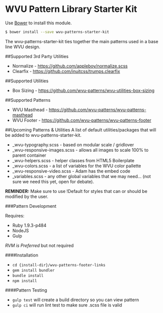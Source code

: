 # WVU Pattern Library Starter Kit

Use [Bower](http://bower.io/) to install this module.

```bash
$ bower install --save wvu-patterns-starter-kit
```

The wvu-patterns-starter-kit ties together the main patterns used in a base line WVU design.

##Supported 3rd Party Utilities
* Normalize - https://github.com/appleboy/normalize.scss
* Clearfix - https://github.com/inuitcss/trumps.clearfix

##Supported Utilities
* Box Sizing - https://github.com/wvu-patterns/wvu-utilities-box-sizing

##Supported Patterns
* WVU Masthead - https://github.com/wvu-patterns/wvu-patterns-masthead
* WVU Footer - https://github.com/wvu-patterns/wvu-patterns-footer

##Upcoming Patterns & Utilities
A list of default utilities/packages that will be added to wvu-patterns-starter-kit.

* _wvu-typography.scss - based on modular scale / gridlover
* _wvu-responsive-images.scss - allows all images to scale 100% to parent container
* _wvu-helpers.scss - helper classes from HTML5 Boilerplate
* _wvu-colors.scss - a list of variables for the WVU color pallette
* _wvu-responsive-video.scss - Adam has the embed code
* _variables.scss - any other global variables that we may need... (not sure we need this yet, open for debate).

__REMINDER:__ Make sure to use !Default for styles that can or should be modified by the user.


###Pattern Development

Requires:

* Ruby 1.9.3-p484
* NodeJS
* Gulp

*RVM is Preferred* but not required

####Installation

* `cd {install-dir}/wvu-patterns-footer-links`
* `gem install bundler`
* `bundle install`
* `npm install`

####Pattern Testing

* `gulp test` will create a build directory so you can view pattern
* `gulp ci` will run lint test to make sure .scss file is valid

